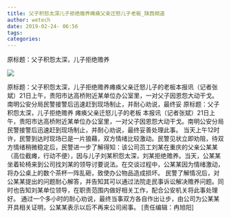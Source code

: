 ```yaml
---
title: 父子积怨太深儿子拒绝赡养瘫痪父亲迁怒儿子老板_陕西频道
author: wetech
date: 2019-02-24- 06:56
tags: 
categories: 
---
```

原标题：父子积怨太深，儿子拒绝赡养
<!-- more -->
                
<img align="center" border="0" src="http://p2.ifengimg.com/a/2016/0810/204c433878d5cf9size1_w16_h16.png" />
                
            
原标题：父子积怨太深，儿子拒绝赡养瘫痪父亲迁怒儿子的老板本报讯（记者张斌）21日上午，贵阳市达高桥附近某单位办公室里，一对父子因恩怨大动干戈。南明公安分局民警接警后迅速赶到现场制止，并耐心劝说，最终妥
原标题：父子积怨太深，儿子拒绝赡养
瘫痪父亲迁怒儿子的老板
本报讯（记者张斌）21日上午，贵阳市达高桥附近某单位办公室里，一对父子因恩怨大动干戈。南明公安分局民警接警后迅速赶到现场制止，并耐心劝说，最终妥善处理此事。
当天上午12时许，民警到达时现场已是一片狼藉，双方情绪比较激动。民警见状立即劝阻，待双方情绪稍微稳定后，民警进一步了解得知：该公司员工刘某在重庆的父亲公某某（高位截瘫，行动不便），因与儿子刘某积怨太深，刘某拒绝赡养。当天，公某某坐着轮椅来到公司找刘某的领导讨要说法。在交谈过程中，公某某因为情绪激动，将办公桌上的数个茶杯一阵乱砸，致使办公物品造成损坏。
民警了解情况后，对公某某提出的问题耐心解答，并告知其可以通过法院走民事诉讼解决赡养问题。同时也告知刘某单位领导，在职责范围内做好相关工作，配合公安机关将此事处理好。
通过一个多小时的耐心劝说，最终当事双方各自作出让步，由公司为公某某开具相关证明，公某某表示以后不再来公司闹事。
[责任编辑：冉旭阳]
            
